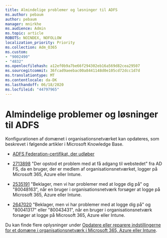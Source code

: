 ```yaml
---
title: Almindelige problemer og løsninger til ADFS
ms.author: pebaum
author: pebaum
manager: mnirkhe
ms.audience: Admin
ms.topic: article
ROBOTS: NOINDEX, NOFOLLOW
localization_priority: Priority
ms.collection: Adm_O365
ms.custom:
- "9002490"
- "4832"
ms.openlocfilehash: a12ef0b9a7be66f294302eb16a569d82cea29507
ms.sourcegitcommit: 36fcad9aeebac00a8441148d0e105cd72dcc1d7d
ms.translationtype: MT
ms.contentlocale: da-DK
ms.lasthandoff: 06/18/2020
ms.locfileid: "44797965"
---
```

# <a name="common-issues-and-resolutions-for-adfs"></a>Almindelige problemer og løsninger til ADFS

Konfigurationen af domænet i organisationsnetværket kan opdateres, som beskrevet i følgende artikler i Microsoft Knowledge Base.

- [ADFS Federation-certifikat, der udløber](adfs-federation-certificate-expiring.md)

- [2713898](https://support.microsoft.com/help/2713898) "Der opstod et problem med at få adgang til webstedet" fra AD FS, da en bruger, der er medlem af organisationsnetværket, logger på Microsoft 365, Azure eller Intune.

- [2535191](https://support.microsoft.com/help/2535191) "Beklager, men vi har problemer med at logge dig på" og "80048163", når en bruger i organisationsnetværk forsøger at logge på Microsoft 365, Azure eller Intune.

- [2647020](https://support.microsoft.com/help/2647020) "Beklager, men vi har problemer med at logge dig på" og "80041317" eller "80043431", når en bruger i organisationsnetværk forsøger at logge på Microsoft 365, Azure eller Intune.

Du kan finde flere oplysninger under [Opdatere eller reparere indstillingerne for et domæne i organisationsnetværk i Microsoft 365, Azure eller Intune](https://docs.microsoft.com/office365/troubleshoot/active-directory/update-federated-domain-office-365).

